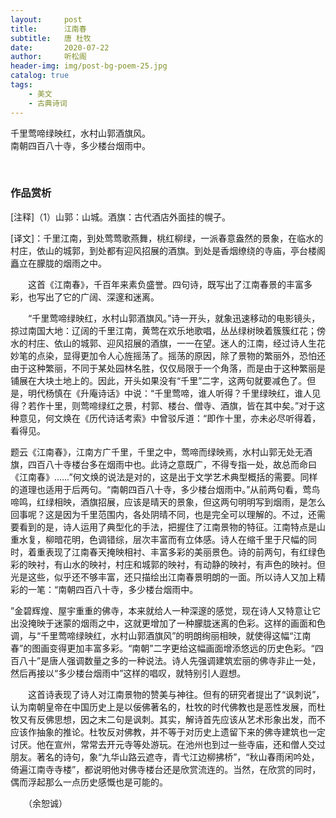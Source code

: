 ```yaml
---
layout:     post
title:      江南春
subtitle:   唐 杜牧
date:       2020-07-22
author:     听松阁
header-img: img/post-bg-poem-25.jpg
catalog: true
tags:
    - 美文
    - 古典诗词
---
```



千里莺啼绿映红，水村山郭酒旗风。<br>
南朝四百八十寺，多少楼台烟雨中。<br>

<br>

### 作品赏析
[注释]（1）山郭：山城。酒旗：古代酒店外面挂的幌子。

[译文]：千里江南，到处莺莺歌燕舞，桃红柳绿，一派春意盎然的景象，在临水的村庄，依山的城郭，到处都有迎风招展的酒旗。到处是香烟缭绕的寺庙，亭台楼阁矗立在朦胧的烟雨之中。

　　这首《江南春》，千百年来素负盛誉。四句诗，既写出了江南春景的丰富多彩，也写出了它的广阔、深邃和迷离。

　　“千里莺啼绿映红，水村山郭酒旗风。”诗一开头，就象迅速移动的电影镜头，掠过南国大地：辽阔的千里江南，黄莺在欢乐地歌唱，丛丛绿树映着簇簇红花；傍水的村庄、依山的城郭、迎风招展的酒旗，一一在望。迷人的江南，经过诗人生花妙笔的点染，显得更加令人心旌摇荡了。摇荡的原因，除了景物的繁丽外，恐怕还由于这种繁丽，不同于某处园林名胜，仅仅局限于一个角落，而是由于这种繁丽是铺展在大块土地上的。因此，开头如果没有“千里”二字，这两句就要减色了。但是，明代杨慎在《升庵诗话》中说：“千里莺啼，谁人听得？千里绿映红，谁人见得？若作十里，则莺啼绿红之景，村郭、楼台、僧寺、酒旗，皆在其中矣。”对于这种意见，何文焕在《历代诗话考索》中曾驳斥道：“即作十里，亦未必尽听得着，看得见。
  
  题云《江南春》，江南方广千里，千里之中，莺啼而绿映焉，水村山郭无处无酒旗，四百八十寺楼台多在烟雨中也。此诗之意既广，不得专指一处，故总而命曰《江南春》……”何文焕的说法是对的，这是出于文学艺术典型概括的需要。同样的道理也适用于后两句。“南朝四百八十寺，多少楼台烟雨中。”从前两句看，莺鸟啼鸣，红绿相映，酒旗招展，应该是晴天的景象，但这两句明明写到烟雨，是怎么回事呢？这是因为千里范围内，各处阴晴不同，也是完全可以理解的。不过，还需要看到的是，诗人运用了典型化的手法，把握住了江南景物的特征。江南特点是山重水复，柳暗花明，色调错综，层次丰富而有立体感。诗人在缩千里于尺幅的同时，着重表现了江南春天掩映相衬、丰富多彩的美丽景色。诗的前两句，有红绿色彩的映衬，有山水的映衬，村庄和城郭的映衬，有动静的映衬，有声色的映衬。但光是这些，似乎还不够丰富，还只描绘出江南春景明朗的一面。所以诗人又加上精彩的一笔：“南朝四百八十寺，多少楼台烟雨中。
  
  ”金碧辉煌、屋宇重重的佛寺，本来就给人一种深邃的感觉，现在诗人又特意让它出没掩映于迷蒙的烟雨之中，这就更增加了一种朦胧迷离的色彩。这样的画面和色调，与“千里莺啼绿映红，水村山郭酒旗风”的明朗绚丽相映，就使得这幅“江南春”的图画变得更加丰富多彩。“南朝”二字更给这幅画面增添悠远的历史色彩。“四百八十”是唐人强调数量之多的一种说法。诗人先强调建筑宏丽的佛寺非止一处，然后再接以“多少楼台烟雨中”这样的唱叹，就特别引人遐想。

　　这首诗表现了诗人对江南景物的赞美与神往。但有的研究者提出了“讽刺说”，认为南朝皇帝在中国历史上是以佞佛著名的，杜牧的时代佛教也是恶性发展，而杜牧又有反佛思想，因之末二句是讽刺。其实，解诗首先应该从艺术形象出发，而不应该作抽象的推论。杜牧反对佛教，并不等于对历史上遗留下来的佛寺建筑也一定讨厌。他在宣州，常常去开元寺等处游玩。在池州也到过一些寺庙，还和僧人交过朋友。著名的诗句，象“九华山路云遮寺，青弋江边柳拂桥”，“秋山春雨闲吟处，倚遍江南寺寺楼”，都说明他对佛寺楼台还是欣赏流连的。当然，在欣赏的同时，偶而浮起那么一点历史感慨也是可能的。

　　（余恕诚）

